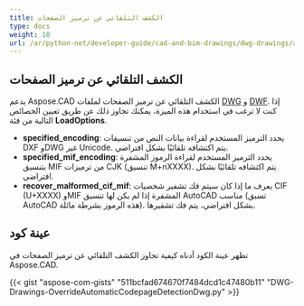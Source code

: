 ```yaml
---
title: الكشف التلقائي عن ترميز الصفحات
type: docs
weight: 10
url: /ar/python-net/developer-guide/cad-and-bim-drawings/dwg-drawings/auto-codepage-detection/
---
```


## **الكشف التلقائي عن ترميز الصفحات**

يدعم Aspose.CAD الكشف التلقائي عن ترميز الصفحات لملفات [DWG](https://docs.fileformat.com/cad/dwg/) و [DWF](https://docs.fileformat.com/cad/dwf/). إذا كنت لا ترغب في استخدام هذه الميزة، يمكنك تجاوز ذلك عن طريق تعيين الخصائص التالية من فئة **LoadOptions**.

- **specified_encoding**: يحدد الترميز المستخدم لقراءة بيانات النص من تنسيقات DXF وDWG غير Unicode. يتم اكتشافه تلقائيًا بشكل افتراضي.
- **specified_mif_encoding**: يحدد الترميز المستخدم لقراءة الرموز المشفرة بتنسيق MIF من ترميزات CJK (تنسيق M+nXXXX). يتم اكتشافه تلقائيًا بشكل افتراضي.
- **recover_malformed_cif_mif**: يعرف ما إذا كان سيتم فك تشفير شخصيات CIF (U+XXXX) وMIF المشفرة إذا لم يكن لها تنسيق AutoCAD مناسب (تسبق AutoCAD هذه الرموز بشرطة مائلة). بشكل افتراضي، يتم فك تشفيرها.

## عينة كود

تظهر عينة الكود أدناه كيفية تجاوز الكشف التلقائي عن ترميز الصفحات في Aspose.CAD.

{{< gist "aspose-com-gists" "511bcfad674670f7484dcd1c47480b11" "DWG-Drawings-OverrideAutomaticCodepageDetectionDwg.py" >}}
